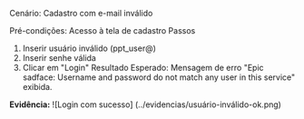 Cenário: Cadastro com e-mail inválido

Pré-condições:	Acesso à tela de cadastro
Passos	
1. Inserir usuário inválido (ppt_user@)
3. Inserir senhe válida
4. Clicar em "Login"
Resultado Esperado: Mensagem de erro "Epic sadface: Username and password do not match any user in this service" exibida.

**Evidência:**
  ![Login com sucesso] (../evidencias/usuário-inválido-ok.png)
